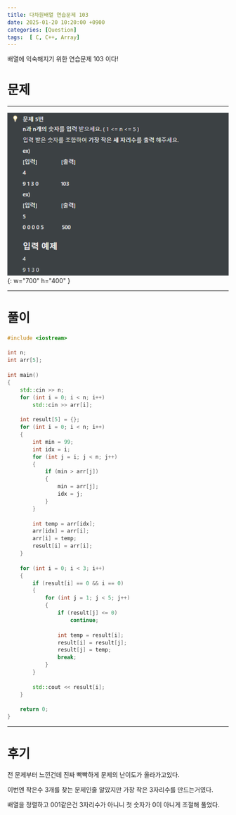 ```yaml
---
title: 다차원배열 연습문제 103
date: 2025-01-20 10:20:00 +0900
categories: [Question]  
tags:  [ C, C++, Array]
---
```


배열에 익숙해지기 위한 연습문제 103 이다!

# 문제   
---------------------------------------
![Desktop View](/assets/img/Array103.png){: w="700" h="400" }

---------------------------------------

# 풀이

```c++
#include <iostream>

int n;	
int arr[5];

int main()
{
    std::cin >> n;
    for (int i = 0; i < n; i++)
        std::cin >> arr[i];
    
    int result[5] = {};
    for (int i = 0; i < n; i++)
    {
        int min = 99;
        int idx = i;
        for (int j = i; j < n; j++)
        {
            if (min > arr[j])
            {
                min = arr[j];
                idx = j;
            }
        }
        
        int temp = arr[idx];
        arr[idx] = arr[i];
        arr[i] = temp;
        result[i] = arr[i];
    }
    
    for (int i = 0; i < 3; i++)
    {
        if (result[i] == 0 && i == 0)
        {
            for (int j = 1; j < 5; j++)
            {
                if (result[j] <= 0)
                    continue;
                
                int temp = result[i];
                result[i] = result[j];
                result[j] = temp;
                break;
            }
        }
        
        std::cout << result[i];
    }
    
    return 0;
}
```
---------------------------------------

# 후기

전 문제부터 느낀건데 진짜 빡빡하게 문제의 난이도가 올라가고있다.

이번엔 작은수 3개를 찾는 문제인줄 알았지만 가장 작은 3자리수를 만드는거였다.

배열을 정렬하고 001같은건 3자리수가 아니니 첫 숫자가 0이 아니게 조절해 풀었다.
